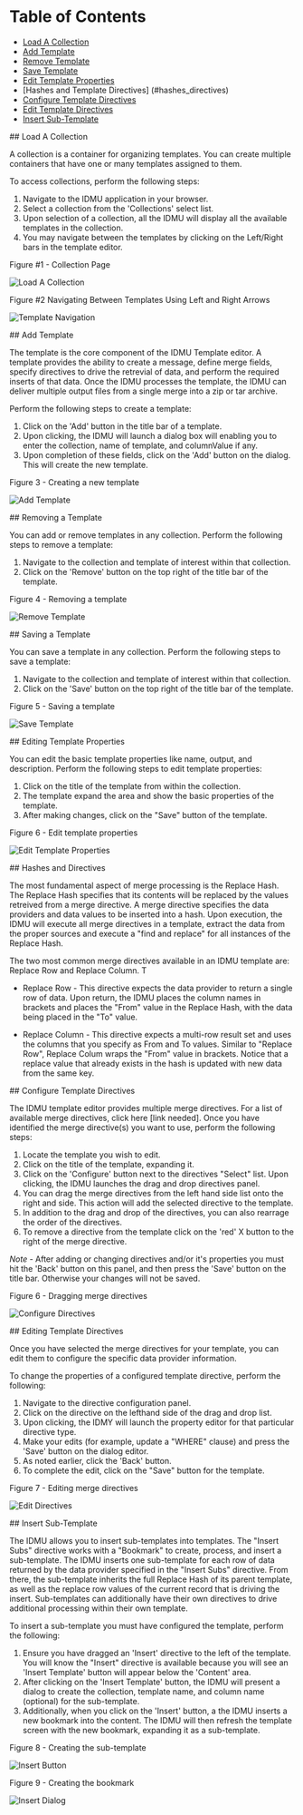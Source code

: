 # Table of Contents

- [Load A Collection](#load_collection)
- [Add Template](#add_template)
- [Remove Template](#remove_template)
- [Save Template](#save_template)
- [Edit Template Properties](#edit_template_properties)
- [Hashes and Template Directives] (#hashes_directives)
- [Configure Template Directives](#configure_template_direcives)
- [Edit Template Directives](#edit_template_directive_properties)
- [Insert Sub-Template](#insert_sub_template)


<a name="load_collection"/>
## Load A Collection

A collection is a container for organizing templates. You can create multiple containers that have one or many templates assigned to them.

To access collections, perform the following steps:

1. Navigate to the IDMU application in your browser.
2. Select a collection from the 'Collections' select list.
3. Upon selection of a collection, all the IDMU will display all the available templates in the collection.
4. You may navigate between the templates by clicking on the Left/Right bars in the template editor.
 
Figure #1 - Collection Page

![Load A Collection](https://github.com/FlatBallFlyer/IBM-Data-Merge-Utility/blob/post-integ/idmu-editor/src/main/node/docs/screen-shots/main-controller.png)

Figure #2 Navigating Between Templates Using Left and Right Arrows

![Template Navigation](https://github.com/FlatBallFlyer/IBM-Data-Merge-Utility/blob/post-integ/idmu-editor/src/main/node/docs/screen-shots/left-right-nav.png)

<a name="add_template"/>
## Add Template

The template is the core component of the IDMU Template editor. A template provides the ability to create a message, define merge fields, specify directives to drive the retrevial of data, and perform the required inserts of that data. Once the IDMU processes the template, the IDMU can deliver multiple output files from a single merge into a zip or tar archive.

Perform the following steps to create a template:

1. Click on the 'Add' button in the title bar of a template. 
2. Upon clicking, the IDMU will launch a dialog box will enabling you to enter the collection, name of template, and columnValue if any.
3. Upon completion of these fields, click on the 'Add' button on the dialog. This will create the new template.

Figure 3 - Creating a new template

![Add Template](https://github.com/FlatBallFlyer/IBM-Data-Merge-Utility/blob/post-integ/idmu-editor/src/main/node/docs/screen-shots/add-template.png)

<a name="remove_template"/>
## Removing a Template

You can add or remove templates in any collection. Perform the following steps to remove a template:

1. Navigate to the collection and template of interest within that collection.
2. Click on the 'Remove' button on the top right of the title bar of the template.

Figure 4 - Removing a template

![Remove Template](https://github.com/FlatBallFlyer/IBM-Data-Merge-Utility/blob/post-integ/idmu-editor/src/main/node/docs/screen-shots/left-right-nav.png)

<a name="save_template"/>
## Saving a Template

You can save a template in any collection. Perform the following steps to save a template:

1. Navigate to the collection and template of interest within that collection.
2. Click on the 'Save' button on the top right of the title bar of the template.

Figure 5 - Saving a template

![Save Template](https://github.com/FlatBallFlyer/IBM-Data-Merge-Utility/blob/post-integ/idmu-editor/src/main/node/docs/screen-shots/left-right-nav.png)

<a name="edit_template_properties"/>
## Editing Template Properties

You can edit the basic template properties like name, output, and description.  Perform the following steps to edit template properties: 

1. Click on the title of the template from within the collection.
2. The template  expand the area and show the basic properties of the template. 
3. After making changes, click on the "Save" button of the template.

Figure 6 - Edit template properties

![Edit Template Properties](https://github.com/FlatBallFlyer/IBM-Data-Merge-Utility/blob/post-integ/idmu-editor/src/main/node/docs/screen-shots/template-properties-editor.png)

<a name="hashes_directives"/>
## Hashes and Directives

The most fundamental aspect of merge processing is the Replace Hash. The Replace Hash specifies that its contents will be replaced by the values retreived from a merge directive. A merge directive specifies the data providers and data values to be inserted into a hash. Upon execution, the IDMU will execute all merge directives in a template, extract the data from the proper sources and execute a "find and replace" for all instances of the Replace Hash.

The two most common merge directives available in an IDMU template are: Replace Row and Replace Column. T

* Replace Row - This directive expects the data provider to return a single row of data. Upon return, the IDMU places the column names in brackets and places the "From" value in the Replace Hash, with the data being placed in the "To" value.

* Replace Column - This directive expects a multi-row result set and uses the columns that you specify as From and To values. Similar to "Replace Row", Replace Colum wraps the "From" value in brackets. Notice that a replace value that already exists in the hash is updated with new data from the same key. 

<a name="configure_template_directives"/>
## Configure Template Directives

The IDMU template editor provides multiple merge directives. For a list of available merge directives, click here [link needed]. Once you have identified the merge directive(s) you want to use, perform the following steps:

1. Locate the template you wish to edit.
2. Click on the title of the template, expanding it.
3. Click on the 'Configure' button next to the directives "Select" list. Upon clicking, the IDMU launches the drag and drop directives panel.
4. You can drag the merge directives from the left hand side list onto the right and side. This action will add the selected directive to the template.
5. In addition to the drag and drop of the directives, you can also rearrage the order of the directives.
6. To remove a directive from the template click on the 'red' X button to the right of the merge directive.

*Note* - After adding or changing directives and/or it's properties you must hit the 'Back'
button on this panel, and then press the 'Save' button on the title bar. Otherwise your
changes will not be saved.

Figure 6 - Dragging merge directives

![Configure Directives](https://github.com/FlatBallFlyer/IBM-Data-Merge-Utility/blob/post-integ/idmu-editor/src/main/node/docs/screen-shots/drag-drop-directives.png)

<a name="edit_template_directive_properties"/>
## Editing Template Directives

Once you have selected the merge directives for your template, you can edit them to configure the specific data provider information. 

To change the properties of a configured template directive, perform the following:

1. Navigate to the directive configuration panel.
2. Click on the directive on the lefthand side of the drag and drop list.
3. Upon clicking, the IDMY will launch the property editor for that particular directive type.
4. Make your edits (for example, update a "WHERE" clause) and press the 'Save' button on the dialog editor.
5. As noted earlier, click the 'Back' button.
6. To complete the edit, click on the "Save" button for the template.

Figure 7 - Editing merge directives  

![Edit Directives](https://github.com/FlatBallFlyer/IBM-Data-Merge-Utility/blob/post-integ/idmu-editor/src/main/node/docs/screen-shots/directives-editor.png)

<a name="insert_sub_template"/>
## Insert Sub-Template

The IDMU allows you to insert sub-templates into templates. The "Insert Subs" directive works with a "Bookmark" to create, process, and insert a sub-template. The IDMU inserts one sub-template for each row of data returned by the data provider specified in the "Insert Subs" directive. From there, the sub-template inherits the full Replace Hash of its parent template, as well as the replace row values of the current record that is driving the insert. Sub-templates can additionally have their own directives to drive additional processing within their own template.

To insert a sub-template you must have configured the template, perform the following:

1. Ensure you have dragged an 'Insert' directive to the left of the template. You will know the "Insert" directive is available because you will see  an 'Insert Template' button will appear below the 'Content' area.
2. After clicking on the 'Insert Template' button, the IDMU will present a dialog to create the collection, template name, and column name (optional) for the sub-template.
3. Additionally, when you click on the 'Insert' button, a the IDMU inserts a new bookmark into the content. The IDMU will then refresh the template screen with the new bookmark, expanding it as a sub-template.

Figure 8 - Creating the sub-template

![Insert Button](https://github.com/FlatBallFlyer/IBM-Data-Merge-Utility/blob/post-integ/idmu-editor/src/main/node/docs/screen-shots/insert-template-button.png)

Figure 9 - Creating the bookmark

![Insert Dialog](https://github.com/FlatBallFlyer/IBM-Data-Merge-Utility/blob/post-integ/idmu-editor/src/main/node/docs/screen-shots/bookmark-inserter.png)


